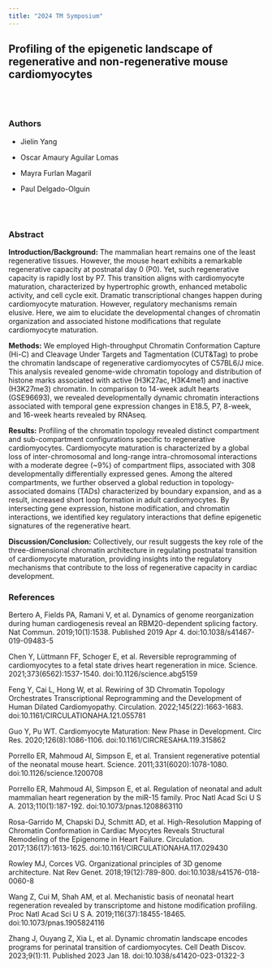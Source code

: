 ```yaml
---
title: "2024 TM Symposium"
---
```


## Profiling of the epigenetic landscape of regenerative and non-regenerative mouse cardiomyocytes  

<br> <br/>

### Authors

- Jielin Yang

- Oscar Amaury Aguilar Lomas

- Mayra Furlan Magaril

- Paul Delgado-Olguin

<br> <br/>

### Abstract

**Introduction/Background:** The mammalian heart remains one of the least regenerative tissues. However, the mouse heart exhibits a remarkable regenerative capacity at postnatal day 0 (P0). Yet, such regenerative capacity is rapidly lost by P7. This transition aligns with cardiomyocyte maturation, characterized by hypertrophic growth, enhanced metabolic activity, and cell cycle exit. Dramatic transcriptional changes happen during cardiomyocyte maturation. However, regulatory mechanisms remain elusive. Here, we aim to elucidate the developmental changes of chromatin organization and associated histone modifications that regulate cardiomyocyte maturation.

**Methods:** We employed High-throughput Chromatin Conformation Capture (Hi-C) and Cleavage Under Targets and Tagmentation (CUT&Tag) to probe the chromatin landscape of regenerative cardiomyocytes of C57BL6/J mice. This analysis revealed genome-wide chromatin topology and distribution of histone marks associated with active (H3K27ac, H3K4me1) and inactive (H3K27me3) chromatin. In comparison to 14-week adult hearts (GSE96693), we revealed developmentally dynamic chromatin interactions associated with temporal gene expression changes in E18.5, P7, 8-week, and 16-week hearts revealed by RNAseq.

**Results:** Profiling of the chromatin topology revealed distinct compartment and sub-compartment configurations specific to regenerative cardiomyocytes. Cardiomyocyte maturation is characterized by a global loss of inter-chromosomal and long-range intra-chromosomal interactions with a moderate degree (~9%) of compartment flips, associated with 308 developmentally differentially expressed genes. Among the altered compartments, we further observed a global reduction in topology-associated domains (TADs) characterized by boundary expansion, and as a result, increased short loop formation in adult cardiomyocytes. By intersecting gene expression, histone modification, and chromatin interactions, we identified key regulatory interactions that define epigenetic signatures of the regenerative heart.

**Discussion/Conclusion:** Collectively, our result suggests the key role of the three-dimensional chromatin architecture in regulating postnatal transition of cardiomyocyte maturation, providing insights into the regulatory mechanisms that contribute to the loss of regenerative capacity in cardiac development.



### References

Bertero A, Fields PA, Ramani V, et al. Dynamics of genome reorganization during human cardiogenesis reveal an RBM20-dependent splicing factory. Nat Commun. 2019;10(1):1538. Published 2019 Apr 4. doi:10.1038/s41467-019-09483-5

Chen Y, Lüttmann FF, Schoger E, et al. Reversible reprogramming of cardiomyocytes to a fetal state drives heart regeneration in mice. Science. 2021;373(6562):1537-1540. doi:10.1126/science.abg5159

Feng Y, Cai L, Hong W, et al. Rewiring of 3D Chromatin Topology Orchestrates Transcriptional Reprogramming and the Development of Human Dilated Cardiomyopathy. Circulation. 2022;145(22):1663-1683. doi:10.1161/CIRCULATIONAHA.121.055781

Guo Y, Pu WT. Cardiomyocyte Maturation: New Phase in Development. Circ Res. 2020;126(8):1086-1106. doi:10.1161/CIRCRESAHA.119.315862

Porrello ER, Mahmoud AI, Simpson E, et al. Transient regenerative potential of the neonatal mouse heart. Science. 2011;331(6020):1078-1080. doi:10.1126/science.1200708

Porrello ER, Mahmoud AI, Simpson E, et al. Regulation of neonatal and adult mammalian heart regeneration by the miR-15 family. Proc Natl Acad Sci U S A. 2013;110(1):187-192. doi:10.1073/pnas.1208863110

Rosa-Garrido M, Chapski DJ, Schmitt AD, et al. High-Resolution Mapping of Chromatin Conformation in Cardiac Myocytes Reveals Structural Remodeling of the Epigenome in Heart Failure. Circulation. 2017;136(17):1613-1625. doi:10.1161/CIRCULATIONAHA.117.029430

Rowley MJ, Corces VG. Organizational principles of 3D genome architecture. Nat Rev Genet. 2018;19(12):789-800. doi:10.1038/s41576-018-0060-8

Wang Z, Cui M, Shah AM, et al. Mechanistic basis of neonatal heart regeneration revealed by transcriptome and histone modification profiling. Proc Natl Acad Sci U S A. 2019;116(37):18455-18465. doi:10.1073/pnas.1905824116

Zhang J, Ouyang Z, Xia L, et al. Dynamic chromatin landscape encodes programs for perinatal transition of cardiomyocytes. Cell Death Discov. 2023;9(1):11. Published 2023 Jan 18. doi:10.1038/s41420-023-01322-3


